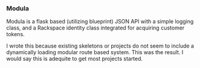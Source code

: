 ### Modula

Modula is a flask based (utilizing blueprint) JSON API with a simple logging class, and a Rackspace identity class integrated for acquiring customer tokens.

I wrote this because existing skeletons or projects do not seem to include a dynamically loading modular route based system. This was the result. I would say this is adequite to get most projects started.

